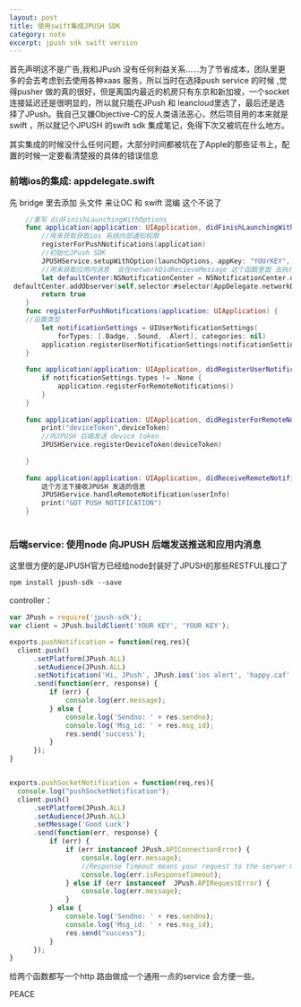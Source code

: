 ```yaml
---
layout: post
title: 使用swift集成JPUSH SDK
category: note
excerpt: jpush sdk swift version
---
```

首先声明这不是广告,我和JPush 没有任何利益关系…...为了节省成本，团队里更多的会去考虑到去使用各种xaas 服务，所以当时在选择push service 的时候 ,觉得pusher 做的真的很好，但是离国内最近的机房只有东京和新加坡，一个socket连接延迟还是很明显的，所以就只能在JPush 和 leancloud里选了，最后还是选择了JPush。我自己又嫌Objective-C的反人类语法恶心，然后项目用的本来就是swift ，所以就记个JPUSH 的swift sdk 集成笔记，免得下次又被坑在什么地方。

其实集成的时候没什么任何问题，大部分时间都被坑在了Apple的那些证书上，配置的时候一定要看清楚报的具体的错误信息

### 前端ios的集成: appdelegate.swift

先 bridge 里去添加 头文件 来让OC 和 swift 混编 这个不说了

```swift
    //重写 didFinishLaunchingWithOptions 
    func application(application: UIApplication, didFinishLaunchingWithOptions launchOptions: [NSObject: AnyObject]?) -> Bool {
    	//用来获取获取ios 系统内部通知权限
        registerForPushNotifications(application)
		//初始化JPush SDK 
        JPUSHService.setupWithOption(launchOptions, appKey: "YOUrKEY", channel: "App Store", apsForProduction: false)
        //用来获取应用内消息  会在networkDidRecieveMessage 这个函数里面 去执行具体的behavior
        let defaultCenter:NSNotificationCenter = NSNotificationCenter.defaultCenter()
 defaultCenter.addObserver(self,selector:#selector(AppDelegate.networkDidReceiveMessage(_:)), name: kJPFNetworkDidReceiveMessageNotification, object: nil)
        return true
    } 
    func registerForPushNotifications(application: UIApplication) {
    //设置类型
        let notificationSettings = UIUserNotificationSettings(
            forTypes: [.Badge, .Sound, .Alert], categories: nil)
        application.registerUserNotificationSettings(notificationSettings)
    }
    
    func application(application: UIApplication, didRegisterUserNotificationSettings notificationSettings: UIUserNotificationSettings) {
        if notificationSettings.types != .None {
            application.registerForRemoteNotifications()
        }
    }
    
    func application(application: UIApplication, didRegisterForRemoteNotificationsWithDeviceToken deviceToken: NSData) {
        print("deviceToken",deviceToken)
        //向JPUSH 后端发送 device token
        JPUSHService.registerDeviceToken(deviceToken)
        
    }
    
    func application(application: UIApplication, didReceiveRemoteNotification userInfo: [NSObject : AnyObject]) {
    	这个方法下接收JPUSH 发送的信息
        JPUSHService.handleRemoteNotification(userInfo)
        print("GOT PUSH NOTIFICATION")
    }
    
```

### 后端service: 使用node 向JPUSH 后端发送推送和应用内消息

这里很方便的是JPUSH官方已经给node封装好了JPUSH的那些RESTFUL接口了

```shell
npm install jpush-sdk --save
```

controller：

```javascript
var JPush = require('jpush-sdk');
var client = JPush.buildClient('YOUR KEY', 'YOUR KEY');

exports.pushNotification = function(req,res){
  client.push()
      .setPlatform(JPush.ALL)
      .setAudience(JPush.ALL)
      .setNotification('Hi, JPush', JPush.ios('ios alert', 'happy.caf', 5))
      .send(function(err, response) {
          if (err) {
              console.log(err.message);
          } else {
              console.log('Sendno: ' + res.sendno);
              console.log('Msg_id: ' + res.msg_id);
              res.send('success');
          }
      });
}


exports.pushSocketNotification = function(req,res){
  console.log("pushSocketNotification");
  client.push()
      .setPlatform(JPush.ALL)
      .setAudience(JPush.ALL)
      .setMessage('Good Luck')
      .send(function(err, response) {
          if (err) {
              if (err instanceof JPush.APIConnectionError) {
                  console.log(err.message);
                  //Response Timeout means your request to the server may have already received, please check whether or not to push
                  console.log(err.isResponseTimeout);
              } else if (err instanceof  JPush.APIRequestError) {
                  console.log(err.message);
              }
          } else {
              console.log('Sendno: ' + res.sendno);
              console.log('Msg_id: ' + res.msg_id);
              res.send("success");
          }
      });
}
```

给两个函数都写一个http 路由做成一个通用一点的service 会方便一些。



PEACE





